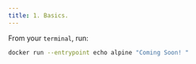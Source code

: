 ```yaml
---
title: 1. Basics.
---
```


From your `terminal`, run:

```bash
docker run --entrypoint echo alpine "Coming Soon! "
```
